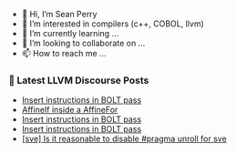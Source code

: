 - 👋 Hi, I’m Sean Perry
- 👀 I’m interested in compilers (c++, COBOL, llvm)
- 🌱 I’m currently learning ...
- 💞️ I’m looking to collaborate on ...
- 📫 How to reach me ...

<!---
s66perry/s66perry is a ✨ special ✨ repository because its `README.md` (this file) appears on your GitHub profile.
You can click the Preview link to take a look at your changes.
--->
### 📕 Latest LLVM Discourse Posts

<!-- DISCOURSE-LLVM:START -->
- [Insert instructions in BOLT pass](https://discourse.llvm.org/t/insert-instructions-in-bolt-pass/76570#post_7)
- [AffineIf inside a AffineFor](https://discourse.llvm.org/t/affineif-inside-a-affinefor/77344#post_1)
- [Insert instructions in BOLT pass](https://discourse.llvm.org/t/insert-instructions-in-bolt-pass/76570#post_6)
- [Insert instructions in BOLT pass](https://discourse.llvm.org/t/insert-instructions-in-bolt-pass/76570#post_5)
- [[sve] Is it reasonable to disable #pragma unroll for sve](https://discourse.llvm.org/t/sve-is-it-reasonable-to-disable-pragma-unroll-for-sve/74790#post_5)
<!-- DISCOURSE-LLVM:END -->
